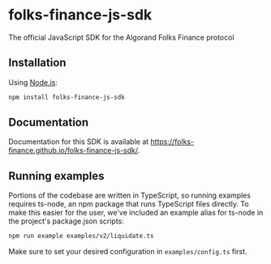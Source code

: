 # folks-finance-js-sdk

The official JavaScript SDK for the Algorand Folks Finance protocol

## Installation

Using [Node.js](https://nodejs.org/en/download/):

```bash
npm install folks-finance-js-sdk
```

## Documentation

Documentation for this SDK is available at <https://folks-finance.github.io/folks-finance-js-sdk/>.

## Running examples

Portions of the codebase are written in TypeScript, so running examples requires ts-node, an npm package that runs TypeScript files directly. To make this easier for the user, we've included an example alias for ts-node in the project's package.json scripts:

```bash
npm run example examples/v2/liquidate.ts
```

Make sure to set your desired configuration in `examples/config.ts` first.
